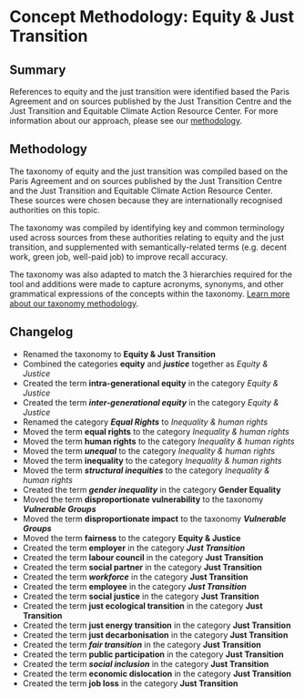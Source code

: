 # Concept Methodology: Equity & Just Transition

## Summary

References to equity and the just transition were identified based the Paris Agreement and on sources published by the Just Transition Centre and the Just Transition and Equitable Climate Action Resource Center. For more information about our approach, please see our [methodology](../README.md).

## Methodology

The taxonomy of equity and the just transition was compiled based on the Paris Agreement and on sources published by the Just Transition Centre and the Just Transition and Equitable Climate Action Resource Center. These sources were chosen because they are internationally recognised authorities on this topic.

The taxonomy was compiled by identifying key and common terminology used across sources from these authorities relating to equity and the just transition, and supplemented with semantically-related terms (e.g. decent work, green job, well-paid job) to improve recall accuracy.

The taxonomy was also adapted to match the 3 hierarchies required for the tool and additions were made to capture acronyms, synonyms, and other grammatical expressions of the concepts within the taxonomy. [Learn more about our taxonomy methodology](../README.md).

## Changelog

- Renamed the taxonomy to ************************Equity & Just Transition************************
- Combined the categories ******equity****** and *******justice******* together as *Equity & Justice*
- Created the term ********************************intra-generational equity******************************** in the category *Equity & Justice*
- Created the term *************************inter-generational equity************************* in the category *Equity & Justice*
- Renamed the category *********Equal Rights********* to *Inequality & human rights*
- Moved the term ************equal rights************ to the category *Inequality & human rights*
- Moved the term ************human rights************ to the category *Inequality & human rights*
- Moved the term *******unequal******* to the category *Inequality & human rights*
- Moved the term **********inequality********** to the category *Inequality & human rights*
- Moved the term *********************structural inequities********************* to the category *Inequality & human rights*
- Created the term *****************gender inequality***************** in the category **********Gender Equality**********
- Moved the term ****disproportionate vulnerability**** to the taxonomy *****************Vulnerable Groups*****************
- Moved the term ****disproportionate impact**** to the taxonomy *****************Vulnerable Groups*****************
- Moved the term ********fairness******** to the category ****Equity & Justice****
- Created the term ********employer******** in the category ***************Just Transition***************
- Created the term **************labour council************** in the category ******Just Transition******
- Created the term **************social partner************** in the category ******Just Transition******
- Created the term *********workforce********* in the category ******Just Transition******
- Created the term ********employee******** in the category ***************Just Transition***************
- Created the term **************social justice************** in the category ******Just Transition******
- Created the term **************************just ecological transition************************** in the category ******Just Transition******
- Created the term **********************just energy transition********************** in the category ******Just Transition******
- Created the term ********************just decarbonisation******************** in the category ******Just Transition******
- Created the term ***************fair transition*************** in the category ******Just Transition******
- Created the term ********************public participation******************** in the category ******Just Transition******
- Created the term ***************social inclusion*************** in the category ******Just Transition******
- Created the term ********************economic dislocation******************** in the category ******Just Transition******
- Created the term ********job loss******** in the category ******Just Transition******